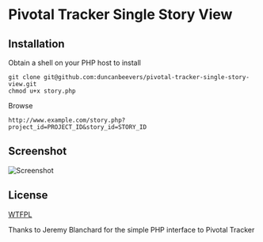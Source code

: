 Pivotal Tracker Single Story View
=

Installation
-
Obtain a shell on your PHP host to install

    git clone git@github.com:duncanbeevers/pivotal-tracker-single-story-view.git
    chmod u+x story.php

Browse

    http://www.example.com/story.php?project_id=PROJECT_ID&story_id=STORY_ID

Screenshot
-

![Screenshot](http://dweebd.com/data/PivotalTrackerSingleStoryView.png)


License
-
[WTFPL](http://sam.zoy.org/wtfpl/)

Thanks to Jeremy Blanchard for the simple PHP interface to Pivotal Tracker


